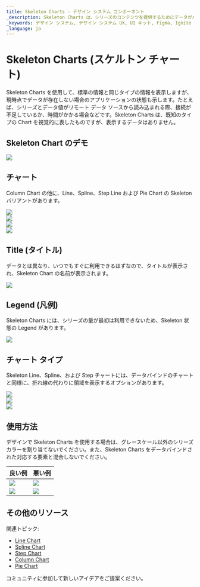 ```yaml
---
title: Skeleton Charts - デザイン システム コンポーネント
_description: Skeleton Charts は、シリーズのコンテンツを提供するためにデータがバックグラウンドで読み込まれているときに表示されるさまざまな Chart コンポーネントの表現です。
_keywords: デザイン システム, デザイン システム UX, UI キット, Figma, Ignite UI for Angular, Angular, Angular デザイン システム, Figma からコードをエクスポート, Angular 用のデザイン キット, Figma HTML, Figma to HTML, Figma UI キット
_language: ja
---
```


# Skeleton Charts (スケルトン チャート)

Skeleton Charts を使用して、標準の情報と同じタイプの情報を表示しますが、現時点でデータが存在しない場合のアプリケーションの状態も示します。たとえば、シリーズとデータ値がリモート データ ソースから読み込まれる際、接続が不足しているか、時間がかかる場合などです。Skeleton Charts は、既知のタイプの Chart を視覚的に表したものですが、表示するデータはありません。

## Skeleton Chart のデモ

<img class="responsive-img" src="../images/skeleton_charts_column.png" srcset="../images/skeleton_charts_column@2x.png 2x" />

## チャート

Column Chart の他に、Line、Spline、Step Line および Pie Chart の Skeleton バリアントがあります。

<img class="responsive-img" src="../images/skeleton_charts_line.png" srcset="../images/skeleton_charts_line@2x.png 2x" />
<div class="divider--half"></div>
<img class="responsive-img" src="../images/skeleton_charts_spline.png" srcset="../images/skeleton_charts_spline@2x.png 2x" />
<div class="divider--half"></div>
<img class="responsive-img" src="../images/skeleton_charts_step.png" srcset="../images/skeleton_charts_step@2x.png 2x" />
<div class="divider--half"></div>
<img class="responsive-img" src="../images/skeleton_charts_pie.png" srcset="../images/skeleton_charts_pie@2x.png 2x" />

## Title (タイトル)

データとは異なり、いつでもすぐに利用できるはずなので、タイトルが表示され、Skeleton Chart の名前が表示されます。

<img class="responsive-img" src="../images/skeleton_charts_title.png" srcset="../images/skeleton_charts_title@2x.png 2x" />

## Legend (凡例)

Skeleton Charts には、シリーズの量が最初は利用できないため、Skeleton 状態の Legend があります。

<img class="responsive-img" src="../images/skeleton_charts_legend.png" srcset="../images/skeleton_charts_legend@2x.png 2x" />

## チャート タイプ

Skeleton Line、Spline、および Step チャートには、データバインドのチャートと同様に、折れ線の代わりに領域を表示するオプションがあります。

<img class="responsive-img" src="../images/skeleton_charts_linearea.png" srcset="../images/skeleton_charts_linearea@2x.png 2x" />
<div class="divider--half"></div>
<img class="responsive-img" src="../images/skeleton_charts_splinearea.png" srcset="../images/skeleton_charts_splinearea@2x.png 2x" />
<div class="divider--half"></div>
<img class="responsive-img" src="../images/skeleton_charts_steparea.png" srcset="../images/skeleton_charts_steparea@2x.png 2x" />

## 使用方法

デザインで Skeleton Charts を使用する場合は、グレースケール以外のシリーズ カラーを割り当てないでください。また、Skeleton Charts をデータバインドされた対応する要素と混合しないでください。

| 良い例                                                                                                | 悪い例                                                                                                 |
| ------------------------------------------------------------------------------------------------- | ----------------------------------------------------------------------------------------------------- |
| <img class="responsive-img" src="../images/skeleton_charts_do1.png" srcset="../images/skeleton_charts_do1@2x.png 2x" /> | <img class="responsive-img" src="../images/skeleton_charts_dont1.png" srcset="../images/skeleton_charts_dont1@2x.png 2x" /> |
| <img class="responsive-img" src="../images/skeleton_charts_do1.png" srcset="../images/skeleton_charts_do1@2x.png 2x" /> | <img class="responsive-img" src="../images/skeleton_charts_dont2.png" srcset="../images/skeleton_charts_dont2@2x.png 2x" /> |

## その他のリソース

関連トピック:

- [Line Chart](line-chart.md)
- [Spline Chart](spline-chart.md)
- [Step Chart](step-chart.md)
- [Column Chart](column-chart.md)
- [Pie Chart](pie-chart.md)
  <div class="divider--half"></div>

コミュニティに参加して新しいアイデアをご提案ください。
